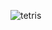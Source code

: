 ![tetris](https://user-images.githubusercontent.com/12610035/131298895-eab8c9c2-848c-4b8f-95d8-703f5b164582.gif)
